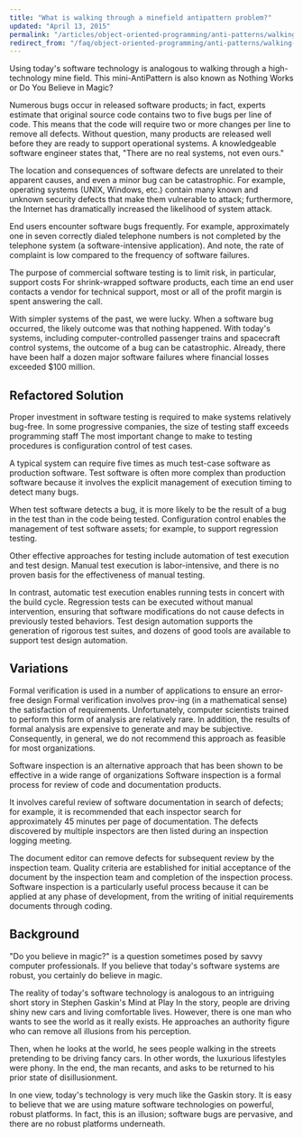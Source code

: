 ```yaml
---
title: "What is walking through a minefield antipattern problem?"
updated: "April 13, 2015"
permalink: "/articles/object-oriented-programming/anti-patterns/walking-through-a-minefield-antipattern/"
redirect_from: "/faq/object-oriented-programming/anti-patterns/walking-through-a-minefield-antipattern/"
---
```


Using today's software technology is analogous to walking through a high-technology mine field. This mini-AntiPattern is also known as Nothing Works or Do You Believe in Magic?

Numerous bugs occur in released software products; in fact, experts estimate that original source code contains two to five bugs per line of code. This means that the code will require two or more changes per line to remove all defects. Without question, many products are released well before they are ready to support operational systems. A knowledgeable software engineer states that, "There are no real systems, not even ours."

The location and consequences of software defects are unrelated to their apparent causes, and even a minor bug can be catastrophic. For example, operating systems (UNIX, Windows, etc.) contain many known and unknown security defects that make them vulnerable to attack; furthermore, the Internet has dramatically increased the likelihood of system attack.

End users encounter software bugs frequently. For example, approximately one in seven correctly dialed telephone numbers is not completed by the telephone system (a software-intensive application). And note, the rate of complaint is low compared to the frequency of software failures.

The purpose of commercial software testing is to limit risk, in particular, support costs For shrink-wrapped software products, each time an end user contacts a vendor for technical support, most or all of the profit margin is spent answering the call.

With simpler systems of the past, we were lucky. When a software bug occurred, the likely outcome was that nothing happened. With today's systems, including computer-controlled passenger trains and spacecraft control systems, the outcome of a bug can be catastrophic. Already, there have been half a dozen major software failures where financial losses exceeded $100 million.

## Refactored Solution

Proper investment in software testing is required to make systems relatively bug-free. In some progressive companies, the size of testing staff exceeds programming staff The most important change to make to testing procedures is configuration control of test cases.

A typical system can require five times as much test-case software as production software. Test software is often more complex than production software because it involves the explicit management of execution timing to detect many bugs.

When test software detects a bug, it is more likely to be the result of a bug in the test than in the code being tested. Configuration control enables the management of test software assets; for example, to support regression testing.

Other effective approaches for testing include automation of test execution and test design. Manual test execution is labor-intensive, and there is no proven basis for the effectiveness of manual testing.

In contrast, automatic test execution enables running tests in concert with the build cycle. Regression tests can be executed without manual intervention, ensuring that software modifications do not cause defects in previously tested behaviors. Test design automation supports the generation of rigorous test suites, and dozens of good tools are available to support test design automation.

## Variations

Formal verification is used in a number of applications to ensure an error-free design Formal verification involves prov-ing (in a mathematical sense) the satisfaction of requirements. Unfortunately, computer scientists trained to perform this form of analysis are relatively rare. In addition, the results of formal analysis are expensive to generate and may be subjective. Consequently, in general, we do not recommend this approach as feasible for most organizations.

Software inspection is an alternative approach that has been shown to be effective in a wide range of organizations Software inspection is a formal process for review of code and documentation products.

It involves careful review of software documentation in search of defects; for example, it is recommended that each inspector search for approximately 45 minutes per page of documentation. The defects discovered by multiple inspectors are then listed during an inspection logging meeting.

The document editor can remove defects for subsequent review by the inspection team. Quality criteria are established for initial acceptance of the document by the inspection team and completion of the inspection process. Software inspection is a particularly useful process because it can be applied at any phase of development, from the writing of initial requirements documents through coding.

## Background

"Do you believe in magic?" is a question sometimes posed by savvy computer professionals. If you believe that today's software systems are robust, you certainly do believe in magic.

The reality of today's software technology is analogous to an intriguing short story in Stephen Gaskin's Mind at Play In the story, people are driving shiny new cars and living comfortable lives. However, there is one man who wants to see the world as it really exists. He approaches an authority figure who can remove all illusions from his perception.

Then, when he looks at the world, he sees people walking in the streets pretending to be driving fancy cars. In other words, the luxurious lifestyles were phony. In the end, the man recants, and asks to be returned to his prior state of disillusionment.

In one view, today's technology is very much like the Gaskin story. It is easy to believe that we are using mature software technologies on powerful, robust platforms. In fact, this is an illusion; software bugs are pervasive, and there are no robust platforms underneath.

